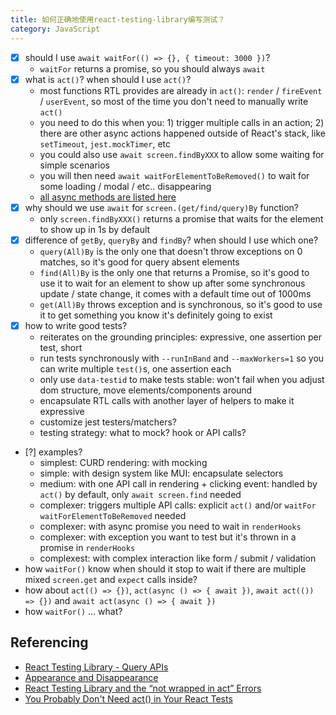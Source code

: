 ```yaml
---
title: 如何正确地使用react-testing-library编写测试？
category: JavaScript
---
```


- [x] should I use `await waitFor(() => {}, { timeout: 3000 })`?
  - `waitFor` returns a promise, so you should always `await`
- [x] what is `act()`? when should I use `act()`? 
  - most functions RTL provides are already in `act()`: `render` / `fireEvent` / `userEvent`, so most of the time you don't need to manually write `act()`
  - you need to do this when you: 1) trigger multiple calls in an action; 2) there are other async actions happened outside of React's stack, like `setTimeout`, `jest.mockTimer`, etc
  - you could also use `await screen.findByXXX` to allow some waiting for simple scenarios
  - you will then need `await waitForElementToBeRemoved()` to wait for some loading / modal / etc.. disappearing
  - [all async methods are listed here](https://testing-library.com/docs/dom-testing-library/api-async/)
- [x] why should we use `await` for `screen.(get/find/query)By` function?
  - only `screen.findByXXX()` returns a promise that waits for the element to show up in 1s by default
- [x] difference of `getBy`, `queryBy` and `findBy`? when should I use which one?
  - `query(All)By` is the only one that doesn't throw exceptions on 0 matches, so it's good for query absent elements
  - `find(All)By` is the only one that returns a Promise, so it's good to use it to wait for an element to show up after some synchronous update / state change, it comes with a default time out of 1000ms
  - `get(All)By` throws exception and is synchronous, so it's good to use it to get something you know it's definitely going to exist
- [x] how to write good tests? 
  - reiterates on the grounding principles: expressive, one assertion per test, short
  - run tests synchronously with `--runInBand` and `--maxWorkers=1` so you can write multiple `test()`s, one assertion each
  - only use `data-testid` to make tests stable: won't fail when you adjust dom structure, move elements/components around 
  - encapsulate RTL calls with another layer of helpers to make it expressive
  - customize jest testers/matchers? 
  - testing strategy: what to mock? hook or API calls? 
- [?] examples? 
  - simplest: CURD rendering: with mocking
  - simple: with design system like MUI: encapsulate selectors
  - medium: with one API call in rendering + clicking event: handled by `act()` by default, only `await screen.find` needed
  - complexer: triggers multiple API calls: explicit `act()` and/or `waitFor` `waitForElementToBeRemoved` needed
  - complexer: with async promise you need to wait in `renderHooks`
  - complexer: with exception you want to test but it's thrown in a promise in `renderHooks`
  - complexest: with complex interaction like form / submit / validation 
- how `waitFor()` know when should it stop to wait if there are multiple mixed `screen.get` and `expect` calls inside?
- how about `act(() => {})`, `act(async () => { await })`, `await act(()) => {})` and `await act(async () => { await })`
- how `waitFor()` ... what?

## Referencing 

* [React Testing Library - Query APIs](https://testing-library.com/docs/queries/about)
* [Appearance and Disappearance](https://testing-library.com/docs/guide-disappearance/)
* [React Testing Library and the “not wrapped in act” Errors](https://davidwcai.medium.com/react-testing-library-and-the-not-wrapped-in-act-errors-491a5629193b)
* [You Probably Don't Need act() in Your React Tests](https://plainenglish.io/blog/you-probably-dont-need-act-in-your-react-tests-2a0bcd2ad65c)
